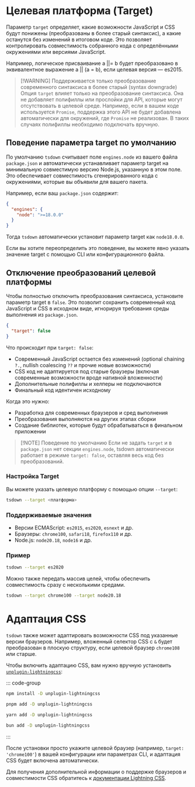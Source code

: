 # Целевая платформа (Target)

Параметр `target` определяет, какие возможности JavaScript и CSS будут понижены (преобразованы в более старый синтаксис), а какие останутся без изменений в итоговом коде. Это позволяет контролировать совместимость собранного кода с определёнными окружениями или версиями JavaScript.

Например, логическое присваивание a ||= b будет преобразовано в эквивалентное выражение a || (a = b), если целевая версия — es2015.

> [!WARNING] Поддерживается только преобразование современного синтаксиса в более старый (syntax downgrade)
> Опция `target` влияет только на преобразование синтаксиса. Она не добавляет полифиллы или прослойки для API, которые могут отсутствовать в целевой среде. Например, если в вашем коде используется `Promise`, поддержка этого API не будет добавлена автоматически для окружений, где `Promise` не реализован. В таких случаях полифиллы необходимо подключать вручную.

## Поведение параметра target по умолчанию

По умолчанию `tsdown` считывает поле `engines.node` из вашего файла `package.json` и автоматически устанавливает параметр target на минимальную совместимую версию Node.js, указанную в этом поле. Это обеспечивает совместимость сгенерированного кода с окружениями, которые вы объявили для вашего пакета.

Например, если ваш `package.json` содержит:

```json
{
  "engines": {
    "node": ">=18.0.0"
  }
}
```

Тогда `tsdown` автоматически установит параметр target как `node18.0.0`.

Если вы хотите переопределить это поведение, вы можете явно указать значение target с помощью CLI или конфигурационного файла.

## Отключение преобразований целевой платформы

Чтобы полностью отключить преобразования синтаксиса, установите параметр target в `false`. Это позволит сохранить современный код JavaScript и CSS в исходном виде, игнорируя требования среды выполнения из `package.json`.

```json
{
  "target": false
}
```

Что происходит при `target: false`:

- Современный JavaScript остается без изменений (optional chaining `?.`, nullish coalescing `??` и прочие новые возможности)
- CSS код не адаптируется под старые браузеры (включая современные возможности вроде нативной вложенности)
- Дополнительные полифиллы и хелперы не подключаются
- Финальный код идентичен исходному

Когда это нужно:

- Разработка для современных браузеров и сред выполнения
- Преобразования выполняются на других этапах сборки
- Создание библиотек, которые будут обрабатываться в финальном приложении

> [!NOTE] Поведение по умолчанию
> Если не задать `target` и в `package.json` нет секции `engines.node`, tsdown автоматически работает в режиме `target: false`, оставляя весь код без преобразований.

### Настройка Target

Вы можете указать целевую платформу с помощью опции `--target`:

```bash
tsdown --target <платформа>
```

### Поддерживаемые значения

- Версии ECMAScript: `es2015`, `es2020`, `esnext` и др.
- Браузеры: `chrome100`, `safari18`, `firefox110` и др.
- Node.js: `node20.18`, `node16` и др.

### Пример

```bash
tsdown --target es2020
```

Можно также передать массив целей, чтобы обеспечить совместимость сразу с несколькими средами.

```bash
tsdown --target chrome100 --target node20.18
```

# Адаптация CSS

`tsdown` также может адаптировать возможности CSS под указанные версии браузеров. Например, вложенный селектор CSS с `&` будет преобразован в плоскую структуру, если целевой браузер `chrome108` или старше.

Чтобы включить адаптацию CSS, вам нужно вручную установить [`unplugin-lightningcss`](https://github.com/unplugin/unplugin-lightningcss):

::: code-group

```sh [npm]
npm install -D unplugin-lightningcss
```

```sh [pnpm]
pnpm add -D unplugin-lightningcss
```

```sh [yarn]
yarn add -D unplugin-lightningcss
```

```sh [bun]
bun add -D unplugin-lightningcss
```

:::

После установки просто укажите целевой браузер (например, `target: 'chrome100'`) в вашей конфигурации или параметрах CLI, и адаптация CSS будет включена автоматически.

Для получения дополнительной информации о поддержке браузеров и совместимости CSS обратитесь к [документации Lightning CSS](https://lightningcss.dev/).
